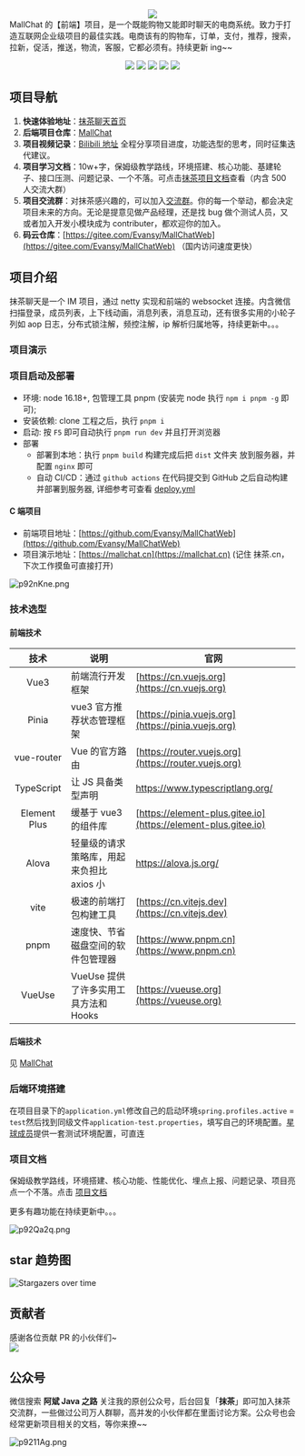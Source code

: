 <div align="center"><img src="https://s1.ax1x.com/2023/05/04/p9NC50f.png" /></div>
MallChat 的【前端】项目，是一个既能购物又能即时聊天的电商系统。致力于打造互联网企业级项目的最佳实践。电商该有的购物车，订单，支付，推荐，搜索，拉新，促活，推送，物流，客服，它都必须有。持续更新 ing~~

<p align="center">
  <a href="#公众号"><img src="https://img.shields.io/badge/公众号-程序员阿斌-blue.svg?style=plasticr"></a>
    <a href="#公众号"><img src="https://img.shields.io/badge/交流群-加入开发-green.svg?style=plasticr"></a>
    <a href="https://gitee.com/Evansy/MallChatWeb"><img src="https://img.shields.io/badge/码云-项目地址-orange.svg?style=plasticr"></a>
    <a href="https://github.com/Evansy/MallChatWeb"><img src="https://img.shields.io/badge/前端-项目地址-blueviolet.svg?style=plasticr"></a>
    <a href="https://github.com/zongzibinbin/MallChat"><img src="https://img.shields.io/badge/后端-项目地址-blueviolet.svg?style=plasticr"></a>
</p>

## 项目导航

1. **快速体验地址**：[抹茶聊天首页](https://mallchat.cn)
2. **后端项目仓库**：[MallChat](https://github.com/zongzibinbin/MallChat)
3. **项目视频记录**：[Bilibili 地址](https://space.bilibili.com/146719540) 全程分享项目进度，功能选型的思考，同时征集迭代建议。
4. **项目学习文档**：10w+字，保姆级教学路线，环境搭建、核心功能、基建轮子、接口压测、问题记录、一个不落。可点击[抹茶项目文档](https://www.yuque.com/snab/planet/cef1mcko4fve0ur3)查看（内含 500 人交流大群）
5. **项目交流群**：对抹茶感兴趣的，可以加入[交流群](#公众号)。你的每一个举动，都会决定项目未来的方向。无论是提意见做产品经理，还是找 bug 做个测试人员，又或者加入开发小模块成为 contributer，都欢迎你的加入。
6. **码云仓库**：[https://gitee.com/Evansy/MallChatWeb](https://gitee.com/Evansy/MallChatWeb) （国内访问速度更快）

## 项目介绍

抹茶聊天是一个 IM 项目，通过 netty 实现和前端的 websocket 连接。内含微信扫描登录，成员列表，上下线动画，消息列表，消息互动，还有很多实用的小轮子列如 aop 日志，分布式锁注解，频控注解，ip 解析归属地等，持续更新中。。。

### 项目演示

### 项目启动及部署

- 环境: node 16.18+, 包管理工具 pnpm (安装完 node 执行 `npm i pnpm -g` 即可);
- 安装依赖: clone 工程之后，执行 `pnpm i`
- 启动: 按 `F5` 即可自动执行 `pnpm run dev` 并且打开浏览器
- 部署
  - 部署到本地：执行 `pnpm build` 构建完成后把 `dist` 文件夹 放到服务器，并配置 `nginx` 即可
  - 自动 CI/CD：通过 `github actions` 在代码提交到 GitHub 之后自动构建并部署到服务器, 详细参考可查看 [deploy.yml](.github/workflows/deploy.yml)

#### C 端项目

- 前端项目地址：[https://github.com/Evansy/MallChatWeb](https://github.com/Evansy/MallChatWeb)
- 项目演示地址：[https://mallchat.cn](https://mallchat.cn) (记住 抹茶.cn，下次工作摸鱼可直接打开)

![p92nKne.png](https://s1.ax1x.com/2023/05/15/p92nKne.png)

### 技术选型

#### 前端技术

|     技术     | 说明                                      | 官网                                                           |
| :----------: | ----------------------------------------- | -------------------------------------------------------------- |
|     Vue3     | 前端流行开发框架                          | [https://cn.vuejs.org](https://cn.vuejs.org)                   |
|    Pinia     | vue3 官方推荐状态管理框架                 | [https://pinia.vuejs.org](https://pinia.vuejs.org)             |
|  vue-router  | Vue 的官方路由                            | [https://router.vuejs.org](https://router.vuejs.org)           |
|  TypeScript  | 让 JS 具备类型声明                        | https://www.typescriptlang.org/                                |
| Element Plus | 缓基于 vue3 的组件库                      | [https://element-plus.gitee.io](https://element-plus.gitee.io) |
|    Alova     | 轻量级的请求策略库，用起来负担比 axios 小 | https://alova.js.org/                                          |
|     vite     | 极速的前端打包构建工具                    | [https://cn.vitejs.dev](https://cn.vitejs.dev)                 |
|     pnpm     | 速度快、节省磁盘空间的软件包管理器        | [https://www.pnpm.cn](https://www.pnpm.cn)                     |
|    VueUse    | VueUse 提供了许多实用工具方法和 Hooks     | [https://vueuse.org](https://vueuse.org)                       |

#### 后端技术

见 [MallChat](https://github.com/zongzibinbin/MallChat#后端技术)

### 后端环境搭建

在项目目录下的`application.yml`修改自己的启动环境`spring.profiles.active` = `test`然后找到同级文件`application-test.properties`，填写自己的环境配置。[星球成员](https://www.yuque.com/snab/planet/cne0nel2hny8eu4i)提供一套测试环境配置，可直连

### 项目文档

保姆级教学路线，环境搭建、核心功能、性能优化、埋点上报、问题记录、项目亮点一个不落。点击 [项目文档](https://www.yuque.com/snab/planet/cef1mcko4fve0ur3)

更多有趣功能在持续更新中。。。

![p92Qa2q.png](https://s1.ax1x.com/2023/05/17/p9RcABT.png)

## star 趋势图

![Stargazers over time](https://starchart.cc/Evansy/MallChatWeb.svg)

## 贡献者

感谢各位贡献 PR 的小伙伴们~  
<a href="https://github.com/Evansy/MallChatWeb/graphs/contributors">
<img src="https://contrib.rocks/image?repo=Evansy/MallChatWeb" />
</a>

## 公众号

微信搜索 **阿斌 Java 之路** 关注我的原创公众号，后台回复「**抹茶**」即可加入抹茶交流群，一些做过公司万人群聊，高并发的小伙伴都在里面讨论方案。公众号也会经常更新项目相关的文档，等你来撩~~

![p9211Ag.png](https://s1.ax1x.com/2023/05/15/p9211Ag.png)
